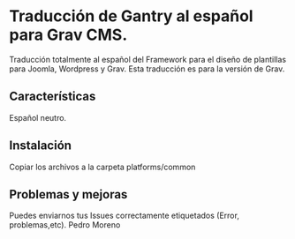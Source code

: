 # Traducción de Gantry al español para Grav CMS.

Traducción totalmente al español del Framework para el diseño de plantillas para Joomla, Wordpress y Grav. Esta traducción es para la versión de Grav.

## Características

Español neutro.

## Instalación
Copiar los archivos a la carpeta platforms/common

## Problemas y mejoras
Puedes enviarnos tus Issues correctamente etiquetados (Error, problemas,etc). Pedro Moreno
